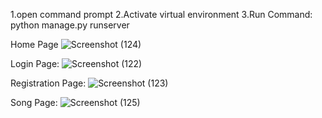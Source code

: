 1.open command prompt
2.Activate virtual environment
3.Run Command: python manage.py runserver

Home Page
![Screenshot (124)](https://github.com/sakshie1/Music-Website/assets/154411797/8e9b2d9c-bba5-496a-9d17-d4b233f16319)

Login Page:
![Screenshot (122)](https://github.com/sakshie1/Music-Website/assets/154411797/c9cf2e16-2d86-468e-bb42-be2522f697ae)

Registration Page:
![Screenshot (123)](https://github.com/sakshie1/Music-Website/assets/154411797/ab13e890-9cfb-4092-b617-a5770ab54ae3)

Song Page:
![Screenshot (125)](https://github.com/sakshie1/Music-Website/assets/154411797/b77fd9e5-0b0c-463e-b9fc-96132d82d284)




